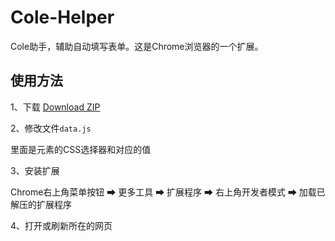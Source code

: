 # Cole-Helper
Cole助手，辅助自动填写表单。这是Chrome浏览器的一个扩展。


## 使用方法

1、下载 [Download ZIP](https://github.com/wang-jing/cole-helper/archive/master.zip)

2、修改文件`data.js`

里面是元素的CSS选择器和对应的值

3、安装扩展

Chrome右上角菜单按钮 ➡ 更多工具 ➡ 扩展程序 ➡ 右上角开发者模式 ➡ 加载已解压的扩展程序

4、打开或刷新所在的网页
